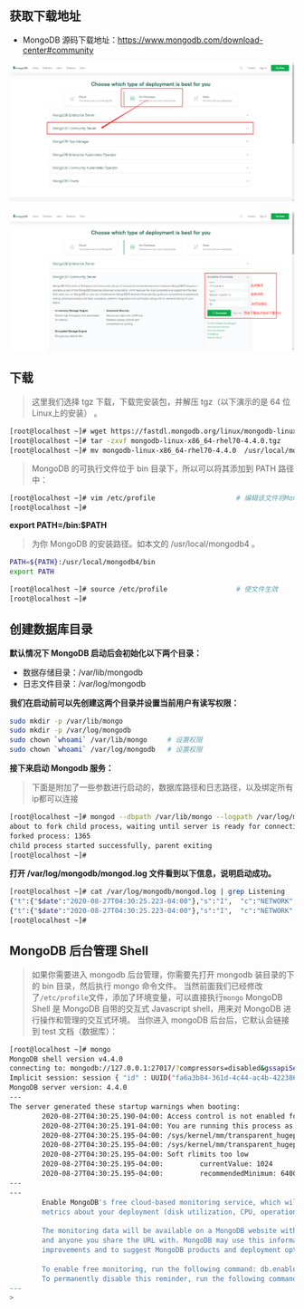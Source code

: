 ## 获取下载地址
- MongoDB 源码下载地址：https://www.mongodb.com/download-center#community

![image-20200827154508841](InstallRedHat/images/image-20200827154508841.png)

![image-20200827155121384](InstallRedHat/images/image-20200827155121384.png)

## 下载

> 这里我们选择 tgz 下载，下载完安装包，并解压 tgz（以下演示的是 64 位 Linux上的安装） 。

```sh
[root@localhost ~]# wget https://fastdl.mongodb.org/linux/mongodb-linux-x86_64-rhel70-4.4.0.tgz        # 下载
[root@localhost ~]# tar -zxvf mongodb-linux-x86_64-rhel70-4.4.0.tgz                                    # 解压
[root@localhost ~]# mv mongodb-linux-x86_64-rhel70-4.4.0  /usr/local/mongodb4                                         # 将解压包拷贝到指定目录
```

> MongoDB 的可执行文件位于 bin 目录下，所以可以将其添加到 PATH 路径中：

```sh
[root@localhost ~]# vim /etc/profile                    # 编辑该文件将MongoDB的可执行文件所在的bin目录添加进环境变量
[root@localhost ~]# 
```

**export PATH=<mongodb-install-directory>/bin:$PATH**

> <mongodb-install-directory> 为你 MongoDB 的安装路径。如本文的 /usr/local/mongodb4 。

```sh
PATH=${PATH}:/usr/local/mongodb4/bin
export PATH
```

```sh
[root@localhost ~]# source /etc/profile                 # 使文件生效
[root@localhost ~]# 
```

## 创建数据库目录

**默认情况下 MongoDB 启动后会初始化以下两个目录：**

- 数据存储目录：/var/lib/mongodb
- 日志文件目录：/var/log/mongodb

**我们在启动前可以先创建这两个目录并设置当前用户有读写权限：**

```sh
sudo mkdir -p /var/lib/mongo
sudo mkdir -p /var/log/mongodb
sudo chown `whoami` /var/lib/mongo     # 设置权限
sudo chown `whoami` /var/log/mongodb   # 设置权限
```

**接下来启动 Mongodb 服务：**

> 下面是附加了一些参数进行启动的，数据库路径和日志路径，以及绑定所有ip都可以连接

```sh
[root@localhost ~]# mongod --dbpath /var/lib/mongo --logpath /var/log/mongodb/mongod.log --bind_ip_all --fork
about to fork child process, waiting until server is ready for connections.
forked process: 1365
child process started successfully, parent exiting
[root@localhost ~]# 
```

**打开 /var/log/mongodb/mongod.log 文件看到以下信息，说明启动成功。**

```sh
[root@localhost ~]# cat /var/log/mongodb/mongod.log | grep Listening
{"t":{"$date":"2020-08-27T04:30:25.223-04:00"},"s":"I",  "c":"NETWORK",  "id":23015,   "ctx":"listener","msg":"Listening on","attr":{"address":"/tmp/mongodb-27017.sock"}}
{"t":{"$date":"2020-08-27T04:30:25.223-04:00"},"s":"I",  "c":"NETWORK",  "id":23015,   "ctx":"listener","msg":"Listening on","attr":{"address":"0.0.0.0"}}
[root@localhost ~]# 
```


## MongoDB 后台管理 Shell

> 如果你需要进入 mongodb 后台管理，你需要先打开 mongodb 装目录的下的 bin 目录，然后执行 mongo 命令文件。
> 当然前面我们已经修改了`/etc/profile`文件，添加了环境变量，可以直接执行`mongo`
> MongoDB Shell 是 MongoDB 自带的交互式 Javascript shell，用来对 MongoDB 进行操作和管理的交互式环境。
> 当你进入 mongoDB 后台后，它默认会链接到 test 文档（数据库）：

```sh
[root@localhost ~]# mongo
MongoDB shell version v4.4.0
connecting to: mongodb://127.0.0.1:27017/?compressors=disabled&gssapiServiceName=mongodb
Implicit session: session { "id" : UUID("fa6a3b84-361d-4c44-ac4b-422386bebeba") }
MongoDB server version: 4.4.0
---
The server generated these startup warnings when booting: 
        2020-08-27T04:30:25.190-04:00: Access control is not enabled for the database. Read and write access to data and configuration is unrestricted
        2020-08-27T04:30:25.191-04:00: You are running this process as the root user, which is not recommended
        2020-08-27T04:30:25.195-04:00: /sys/kernel/mm/transparent_hugepage/enabled is 'always'. We suggest setting it to 'never'
        2020-08-27T04:30:25.195-04:00: /sys/kernel/mm/transparent_hugepage/defrag is 'always'. We suggest setting it to 'never'
        2020-08-27T04:30:25.195-04:00: Soft rlimits too low
        2020-08-27T04:30:25.195-04:00:         currentValue: 1024
        2020-08-27T04:30:25.195-04:00:         recommendedMinimum: 64000
---
---
        Enable MongoDB's free cloud-based monitoring service, which will then receive and display
        metrics about your deployment (disk utilization, CPU, operation statistics, etc).

        The monitoring data will be available on a MongoDB website with a unique URL accessible to you
        and anyone you share the URL with. MongoDB may use this information to make product
        improvements and to suggest MongoDB products and deployment options to you.

        To enable free monitoring, run the following command: db.enableFreeMonitoring()
        To permanently disable this reminder, run the following command: db.disableFreeMonitoring()
---
> 

```